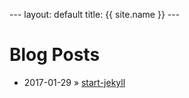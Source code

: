 --- layout: default title: {{ site.name }} ---

<div id="home">

# Blog Posts

*   <span>2017-01-29</span> » [start-jekyll](https://il-kyun.github.io/main/2017/01/29/start-jekyll.html)

</div>
